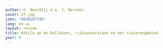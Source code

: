 ```yaml
---
author: G. Noordzij e.a. J. Bervaes
cover: 27.jpg
isbn: "9028207740"
lang: en-us
layout: review
title: Attila op de bulldozer, rijkswaterstaat en het rivierengebied
year: 0
---
```


